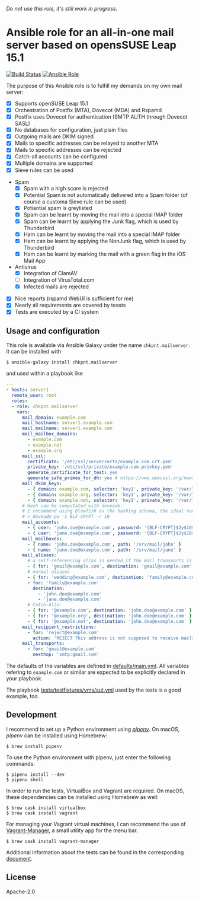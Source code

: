 *Do not use this role, it's still work in progress.*

# Ansible role for an all-in-one mail server based on opensSUSE Leap 15.1

[![Build Status](https://img.shields.io/travis/com/chkpnt/chkpnt-mailserver/master?label=Tests&style=flat-square)](https://travis-ci.com/chkpnt/chkpnt-mailserver)
[![Ansible Role](https://img.shields.io/ansible/role/d/39777?label=Ansible%20Galaxy%20downloads&style=flat-square)](https://galaxy.ansible.com/chkpnt/mailserver)

The purpose of this Ansible role is to fulfill my demands on my own mail server:

- [x] Supports openSUSE Leap 15.1
- [x] Orchestration of Postfix (MTA), Dovecot (MDA) and Rspamd
- [x] Postfix uses Dovecot for authentication (SMTP AUTH through Dovecot SASL)
- [x] No databases for configuration, just plain files
- [x] Outgoing mails are DKIM signed
- [x] Mails to specific addresses can be relayed to another MTA
- [x] Mails to specific addresses can be rejected
- [x] Catch-all accounts can be configured
- [x] Multiple domains are supported
- [x] Sieve rules can be used
- Spam
  - [x] Spam with a high score is rejected
  - [x] Potential Spam is not automatically delivered into a Spam folder (of course a customa Sieve rule can be used)
  - [x] Potiantial spam is greylisted
  - [x] Spam can be learnt by moving the mail into a special IMAP folder
  - [x] Spam can be learnt by applying the Junk flag, which is used by Thunderbird
  - [x] Ham can be learnt by moving the mail into a special IMAP folder
  - [x] Ham can be learnt by applying the NonJunk flag, which is used by Thunderbird
  - [x] Ham can be learnt by marking the mail with a green flag in the iOS Mail App
- Antivirus
  - [x] Integration of ClamAV
  - [ ] Integration of VirusTotal.com
  - [x] Infected mails are rejected
- [x] Nice reports (rspamd WebUI is sufficient for me)
- [x] Nearly all requirements are covered by tessts
- [x] Tests are executed by a CI system

## Usage and configuration

This role is available via Ansible Galaxy under the name `chkpnt.mailserver`. It can be installed with
```
$ ansible-galaxy install chkpnt.mailserver
```
and used within a playbook like
```yaml
---
- hosts: server1
  remote_user: root
  roles:
  - role: chkpnt.mailserver
    vars:
      mail_domain: example.com
      mail_hostname: server1.example.com
      mail_mailname: server1.example.com
      mail_mailbox_domains:
        - example.com
        - example.net
        - example.org
      mail_ssl:
        certificate: '/etc/ssl/servercerts/example.com.crt.pem'
        private_key: '/etc/ssl/private/example.com.privkey.pem'
        generate_certificate_for_test: yes
        generate_safe_primes_for_dh: yes # https://www.openssl.org/news/secadv/20160128.txt
      mail_dkim_keys:
        - { domain: example.com, selector: 'key1', private_key: '/var/lib/rspamd/dkim/example.com.key1.key' }
        - { domain: example.org, selector: 'key1', private_key: '/var/lib/rspamd/dkim/example.org.key1.key' }
        - { domain: example.net, selector: 'key1', private_key: '/var/lib/rspamd/dkim/example.net.key1.key' }
      # Hash can be computated with doveadm.
      # I recommend using Blowfish as the hashing schema, the ideal number of rounds depends on your system.
      # > doveadm pw -s BLF-CRYPT -r 10
      mail_accounts:
        - { user: 'john.doe@example.com', password: '{BLF-CRYPT}$2y$10$6W9VYuRklwLg8y2UoP6YHuK5Q8g7g.LOJdSa7K4CgoVMmARNYMVMK' } # Password: changeme
        - { user: 'jane.doe@example.com', password: '{BLF-CRYPT}$2y$10$wZtIn5uHAsbsMgMmOdBdU.qbRgrQxfeej65G63aUxMaDNEHfb8P2e' } # Password: changeme
      mail_mailboxes:
        - { name: 'john.doe@example.com', path: '/srv/mail/john' }
        - { name: 'jane.doe@example.com', path: '/srv/mail/jane' }
      mail_aliases:
        # a self-referencing alias is needed if the mail_transports is used
        - { for: 'gmail@example.com', destination: 'gmail@example.com' }
        # normal aliases
        - { for: 'wedding@example.com', destination: 'family@example.com' }
        - for: 'family@example.com'
          destination:
            - 'john.doe@example.com'
            - 'jane.doe@example.com'
        # Catch-Alls:
        - { for: '@example.com', destination: 'john.doe@example.com' }
        - { for: '@example.org', destination: 'john.doe@example.com' }
        - { for: '@example.net', destination: 'john.doe@example.com' }
      mail_recipient_restrictions:
        - for: 'reject@example.com'
          action: 'REJECT This address is not supposed to receive mails!'
      mail_transports:
        - for: 'gmail@example.com'
          nexthop: 'smtp:gmail.com'
```

The defaults of the variables are defined in [defaults/main.yml](defaults/main.yml). All variables refering to `example.com` or similar are expected to be explicitly declared in your playbook.

The playbook [tests/testfixtures/vms/sut.yml](tests/testfixtures/vms/sut.yml) used by the tests is a good example, too.

## Development

I recommend to set up a Python environment using [*pipenv*](https://github.com/pypa/pipenv). On macOS, *pipenv* can be installed using Homebrew:

```
$ brew install pipenv
```

To use the Python environment with pipenv, just enter the following commands:

```
$ pipenv install --dev
$ pipenv shell
```

In order to run the tests, VirtualBox and Vagrant are required. On macOS, these dependencies can be installed using Homebrew as well:

```
$ brew cask install virtualbox
$ brew cask install vagrant
```

For managing your Vagrant virtual machines, I can recommend the use of [Vagrant-Manager](http://vagrantmanager.com/), a small utility app for the menu bar.

```
$ brew cask install vagrant-manager
```

Additional information about the tests can be found in the corresponding [document](tests/README.md).

## License

Apache-2.0 
